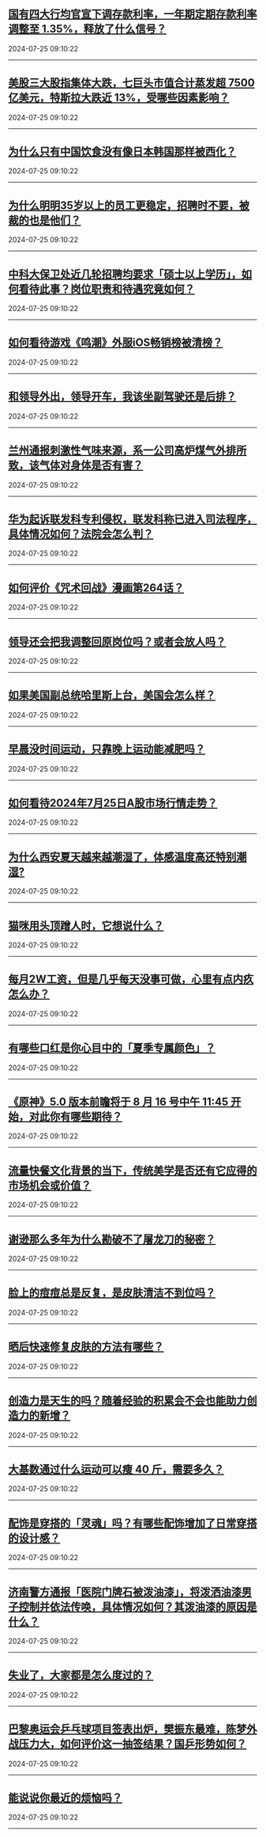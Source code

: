 ## [国有四大行均官宣下调存款利率，一年期定期存款利率调整至 1.35%，释放了什么信号？](https://www.zhihu.com/question/662527146)

2024-07-25 09:10:22

---
## [美股三大股指集体大跌，七巨头市值合计蒸发超 7500 亿美元，特斯拉大跌近 13%，受哪些因素影响？](https://www.zhihu.com/question/662529732)

2024-07-25 09:10:22

---
## [为什么只有中国饮食没有像日本韩国那样被西化？](https://www.zhihu.com/question/658805757)

2024-07-25 09:10:22

---
## [为什么明明35岁以上的员工更稳定，招聘时不要，被裁的也是他们？](https://www.zhihu.com/question/659022679)

2024-07-25 09:10:22

---
## [中科大保卫处近几轮招聘均要求「硕士以上学历」，如何看待此事？岗位职责和待遇究竟如何？](https://www.zhihu.com/question/662529027)

2024-07-25 09:10:22

---
## [如何看待游戏《鸣潮》外服iOS畅销榜被清榜？](https://www.zhihu.com/question/662526063)

2024-07-25 09:10:22

---
## [和领导外出，领导开车，我该坐副驾驶还是后排？](https://www.zhihu.com/question/662245231)

2024-07-25 09:10:22

---
## [兰州通报刺激性气味来源，系一公司高炉煤气外排所致，该气体对身体是否有害？](https://www.zhihu.com/question/662526259)

2024-07-25 09:10:22

---
## [华为起诉联发科专利侵权，联发科称已进入司法程序，具体情况如何？法院会怎么判？](https://www.zhihu.com/question/662055376)

2024-07-25 09:10:22

---
## [如何评价《咒术回战》漫画第264话？](https://www.zhihu.com/question/662540020)

2024-07-25 09:10:22

---
## [领导还会把我调整回原岗位吗？或者会放人吗？](https://www.zhihu.com/question/661208985)

2024-07-25 09:10:22

---
## [如果美国副总统哈里斯上台，美国会怎么样？](https://www.zhihu.com/question/482072519)

2024-07-25 09:10:22

---
## [早晨没时间运动，只靠晚上运动能减肥吗？](https://www.zhihu.com/question/662362778)

2024-07-25 09:10:22

---
## [如何看待2024年7月25日A股市场行情走势？](https://www.zhihu.com/question/662462528)

2024-07-25 09:10:22

---
## [为什么西安夏天越来越潮湿了，体感温度高还特别潮湿?](https://www.zhihu.com/question/662426241)

2024-07-25 09:10:22

---
## [猫咪用头顶蹭人时，它想说什么？](https://www.zhihu.com/question/660694598)

2024-07-25 09:10:22

---
## [每月2W工资，但是几乎每天没事可做，心里有点内疚怎么办？](https://www.zhihu.com/question/662361593)

2024-07-25 09:10:22

---
## [有哪些口红是你心目中的「夏季专属颜色」？](https://www.zhihu.com/question/656736845)

2024-07-25 09:10:22

---
## [《原神》5.0 版本前瞻将于 8 月 16 号中午 11:45 开始，对此你有哪些期待？](https://www.zhihu.com/question/662484603)

2024-07-25 09:10:22

---
## [流量快餐文化背景的当下，传统美学是否还有它应得的市场机会或价值？](https://www.zhihu.com/question/662272318)

2024-07-25 09:10:22

---
## [谢逊那么多年为什么勘破不了屠龙刀的秘密？](https://www.zhihu.com/question/362071975)

2024-07-25 09:10:22

---
## [脸上的痘痘总是反复，是皮肤清洁不到位吗？](https://www.zhihu.com/question/653234160)

2024-07-25 09:10:22

---
## [晒后快速修复皮肤的方法有哪些？](https://www.zhihu.com/question/658325826)

2024-07-25 09:10:22

---
## [创造力是天生的吗？随着经验的积累会不会也能助力创造力的新增？](https://www.zhihu.com/question/661906834)

2024-07-25 09:10:22

---
## [大基数通过什么运动可以瘦 40 斤，需要多久？](https://www.zhihu.com/question/660697814)

2024-07-25 09:10:22

---
## [配饰是穿搭的「灵魂」吗？有哪些配饰增加了日常穿搭的设计感？](https://www.zhihu.com/question/659676964)

2024-07-25 09:10:22

---
## [济南警方通报「医院门牌石被泼油漆」，将泼洒油漆男子控制并依法传唤，具体情况如何？其泼油漆的原因是什么？](https://www.zhihu.com/question/662466947)

2024-07-25 09:10:22

---
## [失业了，大家都是怎么度过的？](https://www.zhihu.com/question/641586300)

2024-07-25 09:10:22

---
## [巴黎奥运会乒乓球项目签表出炉，樊振东最难，陈梦外战压力大，如何评价这一抽签结果？国乒形势如何？](https://www.zhihu.com/question/662499127)

2024-07-25 09:10:22

---
## [能说说你最近的烦恼吗？](https://www.zhihu.com/question/661997979)

2024-07-25 09:10:22

---
